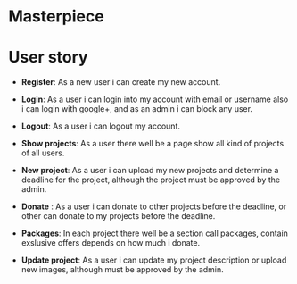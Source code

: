# Masterpiece

# User story

- **Register**: As a new user i can create my new account.

- **Login**: As a user i can login into my account with email or username also i can login with google+, and as an admin i can block any user.

- **Logout**: As a user i can logout my account.

- **Show projects**: As a user there well be a page show all kind of projects of all users.

- **New project**: As a user i can upload my new projects and determine a deadline for the project, although the project must be approved by the admin.

- **Donate** : As a user i can donate to other projects before the deadline, or other can donate to my projects before the deadline.

- **Packages**: In each project there well be a section call packages, contain exslusive offers depends on how much i donate.

- **Update project**: As a user i can update my project description or upload new images, although must be approved by the admin.
